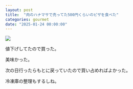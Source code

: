 ```yaml
---
layout: post
title:  "肉のハナマサで売ってた500円くらいのピザを食べた"
categories: gourmet
date: "2025-01-24 00:00:00"
---
```



<div class="trim">
  <div class="trim__item">
    <a href="{{ site.url }}/assets/images/2025-01-24-report/18-10-18.png">
      <img class="one" src="{{ site.url }}/assets/thumbnail/2025-01-24-report/18-10-18.png">
    </a>
  </div>
</div>


値下げしてたので買った。

美味かった。

次の日行ったらもとに戻っていたので買い占めればよかった。

冷凍庫の整理もするしね。
